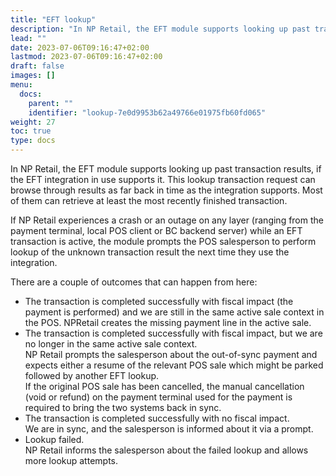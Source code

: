 ```yaml
---
title: "EFT lookup"
description: "In NP Retail, the EFT module supports looking up past transaction results, if the EFT integration in use supports it."
lead: ""
date: 2023-07-06T09:16:47+02:00
lastmod: 2023-07-06T09:16:47+02:00
draft: false
images: []
menu:
  docs:
    parent: ""
    identifier: "lookup-7e0d9953b62a49766e01975fb60fd065"
weight: 27
toc: true
type: docs
---
```


In NP Retail, the EFT module supports looking up past transaction results, if the EFT integration in use supports it.
This lookup transaction request can browse through results as far back in time as the integration supports. Most of them can retrieve at least the most recently finished transaction.

If NP Retail experiences a crash or an outage on any layer (ranging from the payment terminal, local POS client or BC backend server) while an EFT transaction is active, the module prompts the POS salesperson to perform lookup of the unknown transaction result the next time they use the integration.


There are a couple of outcomes that can happen from here:

- The transaction is completed successfully with fiscal impact (the payment is performed) and we are still in the same active sale context in the POS.
NPRetail creates the missing payment line in the active sale.
- The transaction is completed successfully with fiscal impact, but we are no longer in the same active sale context.   
NP Retail prompts the salesperson about the out-of-sync payment and expects either a resume of the relevant POS sale which might be parked followed by another EFT lookup.   
If the original POS sale has been cancelled, the manual cancellation (void or refund) on the payment terminal used for the payment is required to bring the two systems back in sync.
- The transaction is completed successfully with no fiscal impact.    
We are in sync, and the salesperson is informed about it via a prompt.
- Lookup failed.   
NP Retail informs the salesperson about the failed lookup and allows more lookup attempts. 